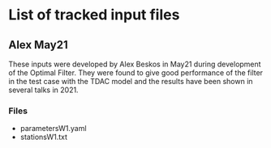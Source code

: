 # List of tracked input files

## Alex May21

These inputs were developed by Alex Beskos in May21 during development of the Optimal Filter. They were found to give good performance of the filter in the test case with the TDAC model and the results have been shown in several talks in 2021.

### Files

- parametersW1.yaml
- stationsW1.txt